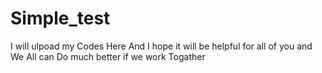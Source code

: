 # Simple_test

I will ulpoad my Codes Here And I hope it will be helpful for all of you and We All can Do much better if we work Togather 

